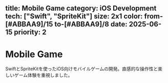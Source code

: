 title: Mobile Game
category: iOS Development
tech: ["Swift", "SpriteKit"]
size: 2x1
color: from-[#ABBAA9]/15 to-[#ABBAA9]/8
date: 2025-06-15
priority: 2
---
# Mobile Game

SwiftとSpriteKitを使ったiOS向けモバイルゲームの開発。直感的な操作性と楽しいゲーム体験を重視しました。
